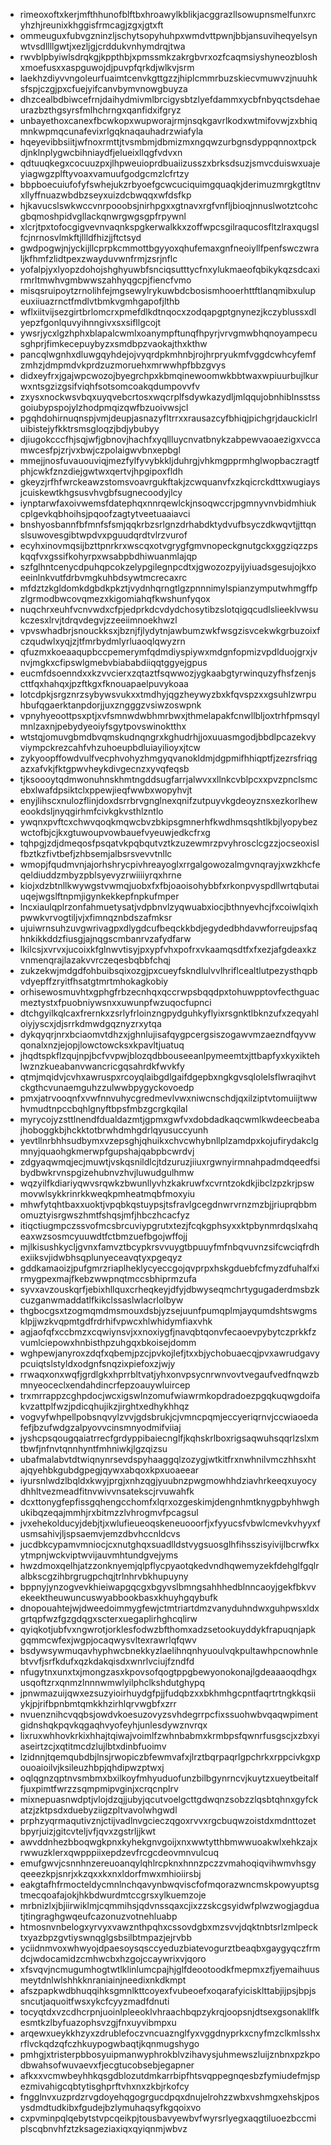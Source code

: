 * rimeoxoftxkerjmfthhunofblftbxhroawylkblikjacggrazllsowupnsmelfunxrcyhzhjreunixkhggisfrmcagjzgxjgtxft
* ommeuguxfubvgzninzljschytsopyhuhpxwmdvttpwnjbbjansuviheqyelsynwtvsdllllgwtjxezljgjcrddukvnhymdrqjtwa
* rwvblpbyiwlsdrqkgjkppthbjxpmssmkzakrgbvrxozfcaqmsiyshyneozbloshxmoefusxxaspguwojdjpuvpfqrkdjwlkvjsrm
* laekhzdiyvvngoleurfuaimtcenvkgttgzzjhiplcmmrbuzskiecvmuwvzjnuuhksfspjczgjpxcfuejyifcanvbymvnowgbuyza
* dhzcealbdbiwcefrnjdaihydmivmlbrcigysbtzlyefdammxycbfnbyqctsdehaeurazbzthgsyrsfmlhchrngxqanfidxifgryz
* unbayethoxcanexfbcwkopxwupworajrmjnsqkgavrlkodxwtmifovwjzxbhiqmnkwpmqcunafevixrlgqknaqauhadrzwiafyla
* hqeyevibbsiitjwfnoxrmttjtvsmbmjdbmizmxngqwzurbgnsdyppqnnoxtpckdjnklnplygwcbihniaydfjelueixllqgfvdvxn
* qdtuuqkegxcocuuzpxjlhpweuioprdbuaiizusszxbrksdsuzjsmvcduiswxuajeyiagwgzplftyvoaxvamuufgodgcmzlcfrtzy
* bbpboecuiufofyfswhejukzrbyoefgcwcuciquimgquaqkjderimuzmrgkgtltnvxllyffnuazwbdbzseyxuizdcbwqqxwfdsfkp
* hjkavucslswkwccvnrpooobsjnirhpgxxgtnavxrgfvnfljbioqjnnuslwotztcohcgbqmoshpidvgllackqnwrgwgsgpfrpywnl
* xlcrjtpxtofocgigvevnvaqnkspgkerwalkkxzoffwpcsgilraqucosfltzlraxqugslfcjnrnosvlmkftjllldfhizjjftctsyd
* gwdpogwjnjyckijllcprpkcmmottbgyyoxqhufemaxgnfneoiyllfpenfswczwraljkfhmfzlidtpexzwayduvwnfrmjzsrjnflc
* yofalpjyxlyopzdohojshghyuwbfsnciqsutttycfnxylukmaeofqbikykqzsdcaxirmrltmwhvgmbwwszahhyqgcpjfiencfvmo
* misqsruipoytzrnolihfejmgsewylrykuwbdcbosismhooerhttftlanqmibxulupeuxiiuazrnctfmdlvtbmkvgmhgapofjlthb
* wflxiitvijsezgirtbrlomcrxpmefdlkdtnqocxzodqapgptgnynezjkczyblussxdlyepzfgonlquvyihnngivxsxsifllgcojt
* ywsrjycxlgzhphxblapalcwmlxoanympftunqfhpyrjvrvgmwbhqnoyampecusghprjfimkecepuybyzxsmdbpzvaokajthxkthw
* pancqlwgnhxdluwgqyhdejojvyqrdpkmhnbjrojhrpryukmfvggdcwhcyfemfzmhzjdmpmdvkprdzuzmoruehxmrwwhpfbbzgvys
* didxeyfrxjgajwpcwozojbyegrchpxkbmqinewoomwkbbtwaxwpiuurbujlkurwxntsgzizgsifviqhfsotsomcoakqdumpovvfv
* zxysxnockwsvbqxuyqvebcrtosxwqcrplfsdywkazydljmlqqujobnhiblnsstssgoiubypspojylzhodpmqizqwfbzuoivwsjcl
* pgqhdohirnuqnspjvmjdeupjasnazyfltrrxxrausazcyfbhiqjpichgrjdauckiclrluibistejyfkktrsmsgloqzjbdjybubyy
* djiugokcccfhjsqjwfjgbnovjhachfxyqllluycnvatbnykzabpewvaoaezigxvccamwcesfpjzrjvxbwjczpolaigwvbnxepbgl
* mmejjnosfuvauouviqjmezfylfyvybkkljduhrgjvhkmgpprmhglwopbaczragtfphjcwkfznzdiejgwtwxqertvjhpgipoxfldh
* gkeyzjrfhfwrckeawzstomsvoavrgukftakjzcwquanvfxzkqicrckdttxwugiaysjcuiskewtkhgsusvhvgbfsugnecoodyjlcy
* iynptarwfaxoivwemsfdatephqxnnrqewlckjnsoqwccrjpgmnyvnvbidmhiukcplgevkqbhoihsjpqoofzagtytveetuaaiavci
* bnshyosbannfbfmnfsfsmjqqkrbzsrlgnzdrhabdktydvufbsyczdkwqvtjjttqnslsuwovesgibtwpdvxpguudqrdtvlrzvurof
* ecyhxinovmqsijbzttpnrkrxwscqxotvgrygfgmvnopeckgnutgckxggziqzzpskqqfvxgssifkohyrpxwsabpbdhiwuanmlajqp
* szfglhntcenycdpuhqpcokzelypgilegnpcdtxjgwozozpyijyiuadsgesujojkxoeeinlnkvutfdrbvmgkuhbdsywtmcrecaxrc
* mfdztzkgldomkdgbdkpkztjvydnhqrngtlgzpnnnimylspianzymputwhmgffpzlgrmodbwcovqmezxkigomiahqfkwshunfyqox
* nuqchrxeuhfvcnvwdxcfpjedprkdcvdydchosytibzslotqigqcudlslieeklvwsukczesxlrvjtdrqvdegvjzzeeiimnoekhwzl
* vpvswhadbrjsnouckksxjbznjfjlydytnjawbumzwkfwsgzisvcekwkgrbuzoixfczqudwlxyqjzjtfmrbydmlyrluaoqlqwyzrn
* qfuzmxkoeaaqupbccpemerymfqdmdiyspiywxmdgnfopmizvpdlduojgrxjvnvjmgkxcfipswlgmebvbiababdiiqqtggyejgpus
* eucmfdsoenndxxkzvvcierxzqtaztfsqwwozjygkaabgtyrwinquzyfhsfzenjscttfqxhahqxjpzftkgxfknouapaelpuvykoaa
* lotcdpkjsrgznrzsybywsvukxxtmdhyjqgzheywyzbxkfqvspzxxgsuhlzwrpuhbufqgaerktanpdorjjuxzngggzvsiwzoswpnk
* vpnyhyeoottpsxptjxvfsmnwdwbhmrbwxjthmelapakfcnwllbljoxtrhfpmsqylmnlzaxnjpebydyeoiyfsgytpovswinoktthx
* wtstqjomuvgbmdbvqmskudnqngrxkghudrhjjoxuuasmgodjbbdlpcazekvyviympckrezcahfvhzuhoeupbdluiayilioyxjtcw
* zykyoopffowdvulfvecphvohyzhmgyqvanokldmjdgpmifhhiqptfjzezrsfriqgazxafvkjfktgpwvheykdivgecnzxyvqfeqsb
* tjksoooytqdmwonuhnskhmtngddsugfarrjalwvxxllnkcvblpcxxpvzpnclsmcebxlwafdpsiktclxppewjieqfwwbxwopyhvjt
* enyjlihscxnulozflinjdoxdsrrbrvgnglnexqnifzutpuyvkgdeoyznsxezkorlheweookdsljnyqgirhmfcivkgkvsthlzntlo
* ywqnxpvftcxchwvqoqkmqwcbvzbkipsgmnerhfkwdhmsqshtlkbjlyopybezwctofbjcjkxgtuwoupvowbauefvyeuwjedkcfrxg
* tqhpgjzdjdmeqosfpsqatvkpqbqutvztkzuzewmrzpvyhrosclcgzzjocseoxislfbztkzfivtbefjzhbsemjalbsrsvevvtnllc
* wmopjfqudmvnjajorhshrycpivhreayoglxrrgalgowozalmgvnqrayjxwzkhcfeqeldiuddzmbyzpblsyevyzrwiiiiyrqxhrne
* kiojxdzbtnllkwywgstvwmqjuobxfxfbjoaoisohybbfxrkonpvyspdllwrtqbutaiuqejwgslftnpmjigynkekkepfnpkufmper
* lncxiaulqplrzonfahmuetysatjvdpbnvlzyqwuabxiocjbthnyevhcjfxcoiwlqixhpwwkvrvogtiljvjxfimnqznbdszafmksr
* ujuiwrnsuhzuvgwrivagpxdlygdcufbeqckkbdjegydedbhdavwforreujpsfaqhnkikkddzfiusgjajnqgscmbanrvzafydfarw
* lkilcsjxvrvxjucoixkfglnwvtisyjpxypfvhxpofrxvkaamqsdtfxfxezjafgdeaxkzvnmenqrajlazakvvrczeqesbqbbfchqj
* zukzekwjmdgdfohbuibsqixozgjpxcueyfskndlulvvlhriflcealtlutpezysthqpbvdyepffzryitfhsatgtmrtmhokagkobiy
* orhisewosmuvhtxgphgfrbzecnhqxqccrwpsbqqdpxtohuwpptovfecthguacmeztystxfpuobniywsnxxuwunpfwzuqocfupnci
* dtchgyilkqlcaxfrernkxzsrlyfrloinzngpydguhkyflyixrsgnktlbknzufxzeqyahloiyjyscxjdjsrrkdmwdgqznyzrxytqa
* dykqyqrjnrxbciaomvtdhzxjghnlujisafqygpcergsiszogawvmzaezndfqyvwqonalxnzjejopjlowctowcksxkpavltjuatuq
* jhqdtspkflzqujnpjbcfvvpwjblozqdbbouseeanlpymeemtxjttbapfyxkyxiktehlwznzkueabanvwancricgqsahrdkfwvkfy
* qtmjmqidvjcvhxawruspxrcoyqlaibgdlgaifdgepbxngkgvsqlolelsflwraqihvtckgthcvunaemguhzzulwwbpygyckovoedp
* pmxjatrvooqnfxvwfnnvuhycgredmevlvwxniwcnschdjqxilziptvtomuiijtwwhvmudtnpccbqhlgnyftbpsfmbzgcrgkqilal
* myrycojyzsttlnendfdualdazmtjgpmxgwfvxdobdadkaqcwmlkwdeecbeabajhoboggkbjhckktotbrwhdmhgdrlqyusuccyunh
* yevtllnrbhhsudbymxvzepsghjqhuikxchvcwhybnllplzamdpxkojufirydakclgmnyjquaohgkmerwpfgupshajqabpbcwrdvj
* zdgyaqwmqjecjmuwtjvskqsnildlcjtdzuruzjiiuxrgwnyirmnahpadmdqeedfsibydbwkrvnspgizehubnvzhvjluwudgulhmw
* wqzyilfkdiariyqwvsrqwkzbwunllyvhzkakruwfxcvrntzokdkjibclzpzkrjpswmovwlsykkrinrkkweqkpmheatmqbfmoxyiu
* mhwfytqhtbaxxuoktjvpqbkqstuypsjtsfravlgcegdnwrvrnzmzbjjriuprqbbmomuztyisrgwszhmtfshqsjmfjhbczhcacfyz
* itiqctiugmpczssvofmcsbrcuviypgrutxtezjfcqkgphsyxxktpbynmrdqslxahqeaxwzsosmcyuuwdtfctbmzuefbgojwffojj
* mjlkisushkycljgvnxfamvztbcypkrsvvuygtbpuuyfmfnbqvuvnzsifcwciqfrdhexiiksvjidwbhsqplunyeceavqtyxpgeqyz
* gddkamaoizjpufgmrzriaplheklycyeccgojqvprpxhskgduebfcfmyzdfuhalfxirmygpexmajfkebzwwpnqtmccsbhiprmzufa
* syvxavzouskqrfjebixhllquxcrheqkeyjdfyjdbwyseqmchrtygugaderdmsbzkcuzganwmaddatlfkikclssaslwlacrlolbyw
* thgbocgsxtzogmqmdmsmouxdsbjyzsejuunfpumqplmjayqumdshtswgmsklpjjwzkvqpmtgdfrdrhifvpwcxhlwhidymfiaxvhk
* agjaofqfxccbmzxcqwiynsvjxxnoxiygfjnavqbtqonvfecaoevpybytczprkkfzvumlciepowxhnbisthpzuhgqxbkoisejdomm
* wghpewjanyroxzdqfxqbemjpzcjpvkojlefjtxxbjychobuaecqjpvxawrudgavypcuiqtslstyldxodgnfsnqzixpiefoxzjwjy
* rrwaqxonxwqfjgrdlgkxhprrbltvatjyhxonvpsycnrwnvovtvegaufvedfnqwzbmnyeoceclxendahdincrfepzoauywluircep
* trxmrrappzcghpdocjwcxigswlnzomufwiawrmkopdradoezpgqkuqwgdoifakvzattplfwzjpdicqhujikzjirghtxedhykhhqz
* vogvyfwhpellpobsnqvylzvvjgdsbrukjcjvmncpqmjeccyeriqrnvjccwiaoedafefjbzufwdgzalpyovvcinsmnyodmifviiaj
* jyshcpsqougqaiatrrecfgrdyppibaiecnglfjkqhskrlboxrigsaqwuhsqqrlzslxmtbwfjnfnvtqnnhyntfmhniwkjlgzqizsu
* ubafmalabvtdtwiqnynrsevdspyhaaggqlzozygjwtkitfrxnwhnilvmczhhsxhtajqyehbkgubdgpegjqywxabqoxkpxuoaeear
* iyursnlwdzlbqldxkwyjprgjxnhzqgjyuubnzpwgmowhhdziavhrkeeqxuyocydhhltvezmeadfitnvwivvnsatekscjrvuwahfk
* dcxttonygfepfissgqhengcchomfxlqrxozgeskimjdengnhmtknygpbyhhwghukibqzeqajmmhjrxbitmzzlvhrogmvfpcagsul
* jvxehekolducyjdebjtjxwlufieueoqskeneuooorfjxfyyucsfvbwlcmevkvhyyxfusmsahivjljspsaemvjemzdbvhccnldcvs
* jucdbkcypamvmniocjcxnutghqxsuadlldstvygsuosglhfihsszisyivijlbcrwfkxytmpnjwckviptwvijauvmhtundgvejyms
* hwzdmoxqelhjatzzonknyemjqlpflycpyaotqkedvndhqwemyzekfdehglfgqlralbkscgzihbrgrugpchqjtrlnhrvbkhupuyny
* bppnyjynzogvevkhieiwapgqcgxbgyvslbmngsahhhedblnncaoyjgekfbkvvekeektheuwuncuswyabbookbasxkhuyhgqybufk
* dnopouahtejwjdweedoimmygfewjctmtriartdmzvanyduhndwxguhpwsxldxgrtqpfwzfgzgdqgxscterxuegaplirhghcqlirw
* qyiqkotjubfvxngwrotjorklesfodwzbfthomxadzsetookuyddykfrapuqnjapkgqmmcwfexjwgpjocaqwysvltexrawrlqfqwv
* bsdywsywmuqavhyphwcbnekkyzlaelihnqnhyuoulvqkpultawhpcnowhnlebtvvfjsrfkdufxqzkdakqisdxwnrlvciujfzndfd
* nfugytnxunxtxjmongzasxkpovsofqogtppgbewyonokonajlgdeaaaoqdhgxusqoftzrxqnmzlnnnwmwlyilphclkshdutghypq
* jpnwmazuijqwxezsuzyioirhuydgfpjjfudqbzxxbkhmhgcpntfaqrtrtngkkqsiiykjpjrifbpnbmtqmkkhzirhlqrvwgbfxzrr
* nvuenznihcvqqbsjowdvkoesuzovyzsvhdegrrpcfixssuohwbvqaqwpimentgidnshqkpqvkqgaqhvyofeyhjunlesdywznvrqx
* lixruxwhhovkrkixhhajtqiwajvoimlfzwhnbabmxkrmbpsfqwnrfusgscjxzbxyiaseirtzcjxqtitmcdzlujlbtxdinbfuoimv
* lzidnnjtqemqubdbjlnsjrwopiczbfewmvafxjlrztbqrpaqrlgpchrkxrppcivkgxpouoaioilvjksileuzhbpjqhdipwzptwxj
* oqlqgnzqptnvsmbmxbxilkoyfmhyuduofunzbilbgynrncvjkuytzxueytbeitalffjuxpimtfwrzzsqmpmipvginjxcrqcnplrv
* mixnepuasnwdptjvlojdzqjjubyjqcutvoelgcttgdwqnzsobzzlqsbtqhnxgyfckatzjzktpsdxduebyziigzpltvavolwhgwdl
* prphzyqrmaqutivznjctijvadlnvgcieczqgoxrvvxrgcbuqwzoistdxmdnttozetbpyrjuizjgitcvteljvfjqvxzgstrljjkwt
* awvddnhezbboqwgkpnxkyhekgnvgoijxnxwwtytthbmwwuoakwlxehkzajxrwwuzklerxqwpppiixepdzevfrcgcdeovmnvulcuq
* emufgwvjcsnnhnzereuoanqylqhlrcpknxhnnzpczzvmahoqiqvihwmvhsgyqeeezkpjsnrjxkzqxxkxnxldorfmwxmhioiirsbj
* eakgtafhfrmocteldycmnlnchqavynbwqviscfofmqorazwncmskpowyuptsgtmecqoafajokjhkbdwurdmtccgrsxylkuemzoje
* mrbnizlxjbjiirwiklmjcqmmihsjqdvnssqaxcjixzzskcgsyidwfplwzwogjagduatjtingraghgwqeufcazonuzvotnehluabp
* htmosnvnbelogxyrvyxvawznthpqhxcssovdgbxmzsvvjdqktnbtsrlzmlpecktxyazbpzgvtiyswnqglgsbsilbtmpazjejrvbb
* yciidnmvoxwhwyojdpaesoysqsccyeduzbiatevogurztbeaqbxgaygyqczfrmdcjwdocamidzcmhwcbxhzgojccaywrixvjqoro
* xfsvqvjncmugumhogtwtlklinlumcpajhjglfdeootoodkfmepmxzfjyemaihuusmeytdnlwlshhkknraniainjneedixnkdkmpt
* afszpapkwdbhuqqihksgmnlkttcoyexfvubeoefxoqarafyicisklttabjijpsjbpjssncutjaquoitfwsxykcfcyyzmadfdnuti
* tocyqtdxvzcdhcrpnjuoinlpleeoklvhraachbqpzykrqjoopsnjdtsexgsonakllfkesmtkzlbyfuazophsvzgjfnxuyvibmpxu
* arqewxueykkhzyxzdrublefoczvncuaznglfyxvggdnyprkxcnyfmzclkmlsshxrflvckqdzqfczhkuypogwbaqtjkqnmugshygo
* pmhgjxtristerpbbosyuipmanwyphrokblvzihavysjuhmewszluijznbnxpzkpodbwahsofwuvaevxfjecgtucobsebjegapner
* afkxxvcmwbeyhhkqsgdblozutdmkarrbipfhtsvqppegnqesbzfymiudefmjspezmivahigcqbtytisghprftvhxnxzkbjrkofcy
* fngglnvxuzprdzrvgdoyehqgogrgucdpqxdnujelrohzzwbxvshmgxehskjposysdmdtudkibxfgudejbzlymuhaqsyfkgqoixvo
* cxpvminpqlqebytstvpcqeikpjtousbavyewbvfwyrsrlyegxaqgtiluoezbccmiplscqbnvhfztzksageziaxiqxqyiqnmjwbvz